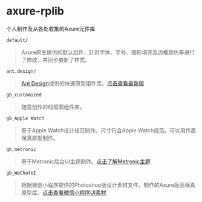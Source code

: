 # axure-rplib
个人制作及从各处收集的Axure元件库

`default/`
> Axure原生提供的默认组件，针对字体、字号、图形填充及边框颜色等进行了修改，并同步更新了样式。

`ant.design/`
> [Ant Design](https://ant.design/index-cn)提供的快速原型组件库。[点击查看最新版](https://ant.design/docs/spec/download-cn)

`gb_customized`
> 随意创作的线框图组件库。

`gb_Apple Watch`
> 基于Apple Watch设计规范制作。尺寸符合Apple Watch规范。可以用作高保真原型制作。

`gb_metronic`
> 基于Metronic后台UI主题制作。[点击了解Metronic主题](http://keenthemes.com/preview/metronic/)

`gb_WeChatUI`
> 根据微信小程序提供的Photoshop版设计素材文件，制作的Axure版高保真原型库。[点击查看微信小程序UI素材](https://developers.weixin.qq.com/miniprogram/design/#%E8%B5%84%E6%BA%90%E4%B8%8B%E8%BD%BD)


